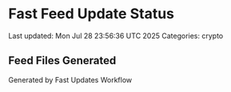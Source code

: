 # Fast Feed Update Status
Last updated: Mon Jul 28 23:56:36 UTC 2025
Categories: crypto

## Feed Files Generated

Generated by Fast Updates Workflow

